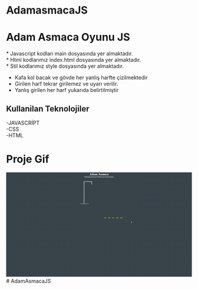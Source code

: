 # AdamasmacaJS


<h1>Adam Asmaca Oyunu JS </h1>

<p>
  * Javascript kodları main dosyasında yer almaktadır. <br>
  * Html kodlarımız index.html dosyasında yer almaktadır.<br>
  * Stil kodlarımız style dosyasında yer almaktadır.<br>


  * Kafa kol bacak ve gövde her yanlış harfte çizilmektedir<br>
  * Girilen harf tekrar girilemez ve uyarı verilir.<br>
  * Yanlış girilen her harf yukarıda belirtilmiştir<br>


</p>


<h2>Kullanilan Teknolojiler</h2>

-JAVASCRİPT<br>
-CSS  <br>
-HTML <br>



<h1>Proje Gif</h1>

<img src="./adamasmaca.gif"># AdamAsmacaJS
